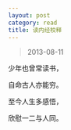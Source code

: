 ```yaml
---
layout: post
category: read
title: 读内经校释
---
```


> 2013-08-11

少年也曾常读书，

自命古人亦能穷。

至今人生多感悟，

欣慰一二与人同。
